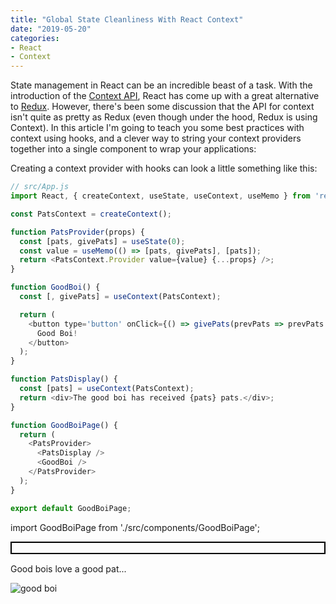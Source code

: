```yaml
---
title: "Global State Cleanliness With React Context"
date: "2019-05-20"
categories:
- React
- Context
---
```


State management in React can be an incredible beast of a task. With the introduction of the [Context API](https://reactjs.org/docs/context.html), React has come up with a great alternative to [Redux](https://redux.js.org). However, there's been some discussion that the API for context isn't quite as pretty as Redux (even though under the hood, Redux is using Context). In this article I'm going to teach you some best practices with context using hooks, and a clever way to string your context providers together into a single component to wrap your applications:

Creating a context provider with hooks can look a little something like this:

```js
// src/App.js
import React, { createContext, useState, useContext, useMemo } from 'react';

const PatsContext = createContext();

function PatsProvider(props) {
  const [pats, givePats] = useState(0);
  const value = useMemo(() => [pats, givePats], [pats]);
  return <PatsContext.Provider value={value} {...props} />;
}

function GoodBoi() {
  const [, givePats] = useContext(PatsContext);

  return (
    <button type='button' onClick={() => givePats(prevPats => prevPats + 1)}>
      Good Boi!
    </button>
  );
}

function PatsDisplay() {
  const [pats] = useContext(PatsContext);
  return <div>The good boi has received {pats} pats.</div>;
}

function GoodBoiPage() {
  return (
    <PatsProvider>
      <PatsDisplay />
      <GoodBoi />
    </PatsProvider>
  );
}

export default GoodBoiPage;
```

import GoodBoiPage from './src/components/GoodBoiPage';

<div style="border: 2px solid black; padding: 8px; margin-bottom: 15px;">
  <GoodBoiPage />
</div>

Good bois love a good pat...

![good boi](https://media.giphy.com/media/8P4SDAYxUNuk3HqIHb/giphy.gif)
